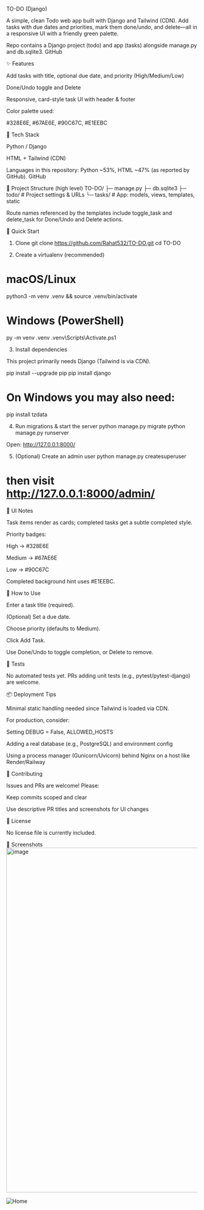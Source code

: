 TO-DO (Django)

A simple, clean Todo web app built with Django and Tailwind (CDN). Add tasks with due dates and priorities, mark them done/undo, and delete—all in a responsive UI with a friendly green palette.

Repo contains a Django project (todo) and app (tasks) alongside manage.py and db.sqlite3. 
GitHub

✨ Features

Add tasks with title, optional due date, and priority (High/Medium/Low)

Done/Undo toggle and Delete

Responsive, card-style task UI with header & footer

Color palette used:

#328E6E, #67AE6E, #90C67C, #E1EEBC

🧱 Tech Stack

Python / Django

HTML + Tailwind (CDN)

Languages in this repository: Python ~53%, HTML ~47% (as reported by GitHub). 
GitHub

📁 Project Structure (high level)
TO-DO/
├─ manage.py
├─ db.sqlite3
├─ todo/        # Project settings & URLs
└─ tasks/       # App: models, views, templates, static


Route names referenced by the templates include toggle_task and delete_task for Done/Undo and Delete actions.

🚀 Quick Start
1) Clone
git clone https://github.com/Rahat532/TO-DO.git
cd TO-DO

2) Create a virtualenv (recommended)
# macOS/Linux
python3 -m venv .venv && source .venv/bin/activate

# Windows (PowerShell)
py -m venv .venv
.venv\Scripts\Activate.ps1

3) Install dependencies

This project primarily needs Django (Tailwind is via CDN).

pip install --upgrade pip
pip install django
# On Windows you may also need:
pip install tzdata

4) Run migrations & start the server
python manage.py migrate
python manage.py runserver


Open: http://127.0.0.1:8000/

5) (Optional) Create an admin user
python manage.py createsuperuser
# then visit http://127.0.0.1:8000/admin/

🎨 UI Notes

Task items render as cards; completed tasks get a subtle completed style.

Priority badges:

High → #328E6E

Medium → #67AE6E

Low → #90C67C

Completed background hint uses #E1EEBC.

🧭 How to Use

Enter a task title (required).

(Optional) Set a due date.

Choose priority (defaults to Medium).

Click Add Task.

Use Done/Undo to toggle completion, or Delete to remove.

🧪 Tests

No automated tests yet. PRs adding unit tests (e.g., pytest/pytest-django) are welcome.

📦 Deployment Tips

Minimal static handling needed since Tailwind is loaded via CDN.

For production, consider:

Setting DEBUG = False, ALLOWED_HOSTS

Adding a real database (e.g., PostgreSQL) and environment config

Using a process manager (Gunicorn/Uvicorn) behind Nginx on a host like Render/Railway

🤝 Contributing

Issues and PRs are welcome! Please:

Keep commits scoped and clear

Use descriptive PR titles and screenshots for UI changes

📜 License

No license file is currently included.

📸 Screenshots
<img width="1913" height="907" alt="image" src="https://github.com/user-attachments/assets/17068a2b-5881-4023-a3c0-9b952431768e" />


![Home](screenshots/home.png)
